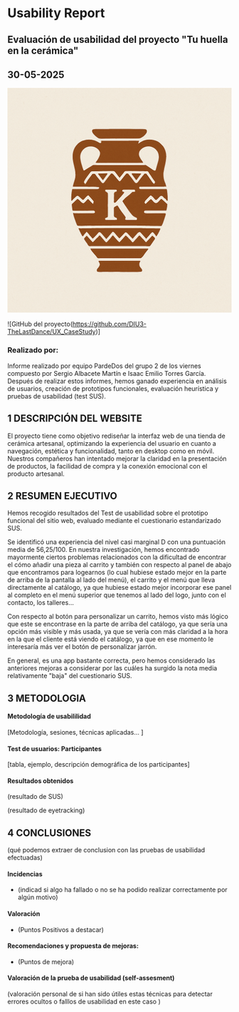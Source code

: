 # Usability Report

## Evaluación de usabilidad del proyecto "Tu huella en la cerámica"

## 30-05-2025
![](img/logo_kerarqueo.png)

![GitHub del proyecto(https://github.com/DIU3-TheLastDance/UX_CaseStudy)]


### Realizado por:
Informe realizado por equipo PardeDos del grupo 2 de los viernes compuesto por Sergio Albacete Martín e Isaac Emilio Torres García.
Después de realizar estos informes, hemos ganado experiencia en análisis de usuarios, creación de prototipos funcionales, evaluación heurística y pruebas de usabilidad (test SUS).

## 1 DESCRIPCIÓN DEL WEBSITE
El proyecto tiene como objetivo rediseñar la interfaz web de una tienda de cerámica artesanal, optimizando la experiencia del usuario en cuanto a navegación, estética y funcionalidad, tanto en desktop como en móvil. 
Nuestros compañeros han intentado mejorar la claridad en la presentación de productos, la facilidad de compra y la conexión emocional con el producto artesanal.

## 2 RESUMEN EJECUTIVO
Hemos recogido resultados del Test de usabilidad sobre el prototipo funcional del sitio web, evaluado mediante el cuestionario estandarizado SUS.

Se identificó una experiencia del nivel casi marginal D con una puntuación media de 56,25/100.
En nuestra investigación, hemos encontrado mayormente ciertos problemas relacionados con la dificultad de encontrar el cómo añadir una pieza al carrito y también con respecto al panel de abajo que encontramos para logearnos (lo cual hubiese estado mejor en la parte de arriba de la pantalla al lado del menú), el carrito y el menú que lleva directamente al catálogo, ya que hubiese estado mejor incorporar ese panel al completo en el menú superior que tenemos al lado del logo, junto con el contacto, los talleres...

Con respecto al botón para personalizar un carrito, hemos visto más lógico que este se encontrase en la parte de arriba del catálogo, ya que sería una opción más visible y más usada, ya que se vería con más claridad a la hora en la que el cliente está viendo el catálogo, ya que en ese momento le interesaría más ver el botón de personalizar jarrón.

En general, es una app bastante correcta, pero hemos considerado las anteriores mejoras a considerar por las cuáles ha surgido la nota media relativamente "baja" del cuestionario SUS.

## 3 METODOLOGIA 

#### Metodología de usabililidad

[Metodología, sesiones,  técnicas aplicadas... ]

 

#### Test de usuarios: Participantes

[tabla, ejemplo, descripción demográfica de los participantes]





#### Resultados obtenidos



(resultado de SUS)



(resultado de eyetracking)









## 4 CONCLUSIONES 



(qué podemos extraer de conclusion con las pruebas de usabilidad efectuadas)



#### Incidencias

* (indicad si algo ha fallado o no se ha podido realizar correctamente por algún motivo)



#### Valoración 

* (Puntos Positivos a destacar)



#### Recomendaciones y propuesta de mejoras: 

* (Puntos de mejora)







#### Valoración de la prueba de usabilidad (self-assesment)

(valoración personal de si han sido útiles estas técnicas para detectar errores ocultos o falllos de usabilidad en este caso )
